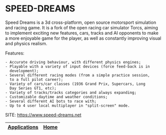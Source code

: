 # SPEED-DREAMS

 Speed Dreams is a 3d cross-platform, open source motorsport simulation
 and racing game. It is a fork of the open racing car simulator Torcs,
 aiming to implement exciting new features, cars, tracks and AI opponents
 to make a more enjoyable game for the player, as well as constantly
 improving visual and physics realism.

 Features:

    - Accurate driving behaviour, with different physics engines;
    - Playable with a variety of input devices (force feed-back is in
      development);
    - Several different racing modes (from a simple practice session,
      to a full pilot career);
    - Variety of cars/car classes (1936 Grand Prix, Supercars, Long
      Day Series GT1, etc);
    - Variety of tracks/tracks categories and always expanding;
    - Customizable daytime and weather conditions;
    - Several different AI bots to race with;
    - Up to 4 user local multiplayer in "split-screen" mode.
    
 SITE: https://www.speed-dreams.net

 | [Applications](https://portable-linux-apps.github.io/apps.html) | [Home](https://portable-linux-apps.github.io)
 | --- | --- |
